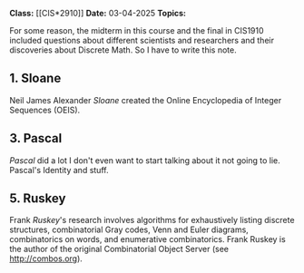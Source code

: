 **Class:** [[CIS*2910]]
**Date:** 03-04-2025
**Topics:**

For some reason, the midterm in this course and the final in CIS1910 included questions about different scientists and researchers and their discoveries about Discrete Math. So I have to write this note.

## 1. Sloane 
Neil James Alexander *Sloane* created the Online Encyclopedia of Integer Sequences (OEIS).

## 3. Pascal
*Pascal* did a lot I don't even want to start talking about it not going to lie. Pascal's Identity and stuff.

## 5. Ruskey
Frank *Ruskey*'s research involves algorithms for exhaustively listing discrete structures, combinatorial Gray codes, Venn and Euler diagrams, combinatorics on words, and enumerative combinatorics. Frank Ruskey is the author of the original Combinatorial Object Server (see http://combos.org).


